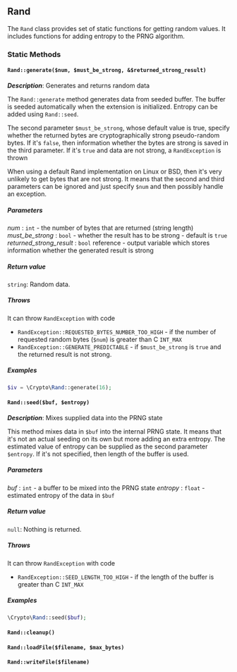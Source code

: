 ## Rand

The `Rand` class provides set of static functions for getting
random values. It includes functions for adding entropy to
the PRNG algorithm.

### Static Methods

#### `Rand::generate($num, $must_be_strong, &$returned_strong_result)`

_**Description**_: Generates and returns random data

The `Rand::generate` method generates data from seeded buffer.
The buffer is seeded automatically when the extension is initialized.
Entropy can be added using `Rand::seed`.

The second parameter `$must_be_strong`, whose default value is true,
specify whether the returned bytes are cryptographically strong
pseudo-random bytes. If it's `false`, then information whether
the bytes are strong is saved in the third parameter. If it's `true`
and data are not strong, a `RandException` is thrown

When using a default Rand implementation on Linux or BSD, then it's
very unlikely to get bytes that are not strong. It means that
the second and third parameters can be ignored and just
specify `$num` and then possibly handle an exception.

##### *Parameters*

*num* : `int` - the number of bytes that are returned (string length)
*must_be_strong* : `bool` - whether the result has to be strong -
default is `true`
*returned_strong_result* : `bool` reference - output variable
which stores information whether the generated result is strong

##### *Return value*

`string`: Random data.

##### *Throws*

It can throw `RandException` with code

- `RandException::REQUESTED_BYTES_NUMBER_TOO_HIGH` - if the number
of requested random bytes (`$num`) is greater than C `INT_MAX`
- `RandException::GENERATE_PREDICTABLE` - if `$must_be_strong`
is `true` and the returned result is not strong.

##### *Examples*

```php
$iv = \Crypto\Rand::generate(16);
```

#### `Rand::seed($buf, $entropy)`

_**Description**_: Mixes supplied data into the PRNG state

This method mixes data in `$buf` into the internal PRNG state. It
means that it's not an actual seeding on its own but more adding
an extra entropy. The estimated value of entropy can be supplied
as the second parameter `$entropy`. If it's not specified, then
length of the buffer is used.

##### *Parameters*

*buf* : `int` - a buffer to be mixed into the PRNG state
*entropy* : `float` - estimated entropy of the data in `$buf`

##### *Return value*

`null`: Nothing is returned.

##### *Throws*

It can throw `RandException` with code

- `RandException::SEED_LENGTH_TOO_HIGH` - if the length of
the buffer is greater than C `INT_MAX`

##### *Examples*

```php
\Crypto\Rand::seed($buf);
```

#### `Rand::cleanup()`

#### `Rand::loadFile($filename, $max_bytes)`

#### `Rand::writeFile($filename)`